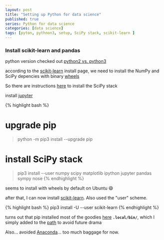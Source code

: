 ```yaml
---
layout: post
title: "Setting up Python for data science"
published: true
series: Python for data science
categories: [data science]
tags: [pyton, pythnon3, setup, SciPy stack, scikit-learn ]
---
```


### Install scikit-learn and pandas

python version checked out [python2 vs. python3](https://wiki.python.org/moin/Python2orPython3)

according to the [scikit-learn](chttp://scikit-learn.org/stable/install.html) install page, we need to install the NumPy and SciPy depencies with binary [wheels](http://pythonwheels.com/)

So there are instructions [here](https://www.scipy.org/install.html#installing-via-pip) to install the SciPy stack

install [jupyter](https://jupyter.readthedocs.io/en/latest/install.html)

{% highlight bash %}
# upgrade pip
> python -m pip3 install --upgrade pip
# install SciPy stack
> pip3 install --user numpy scipy matplotlib ipython jupyter pandas sympy nose
{% endhighlight %}

seems to install with wheels by default on Ubuntu :smile:

after that, I can now install [scikit-learn](http://scikit-learn.org/stable/install.html). Also used the "user" scheme.

{% highlight bash %}
pip3 install -U --user scikit-learn 
{% endhighlight %}


turns out that pip installed most of the goodies [here](http://stackoverflow.com/questions/35313876/after-installing-with-pip-jupyter-command-not-found#35318514) **`.local/bin/`**, which I simply added to the [path](http://stackoverflow.com/a/38257349) to avoid future drama

Also... avoided [Anaconda](http://scikit-learn.org/stable/install.html#canopy-and-anaconda-for-all-supported-platforms)... too much baggage for now.


